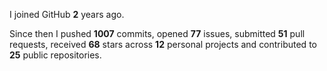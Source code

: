 I joined GitHub **2** years ago.

Since then I pushed **1007** commits, opened **77** issues, submitted **51** pull requests, received **68** stars across **12** personal projects and contributed to **25** public repositories.
